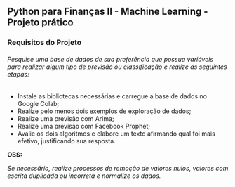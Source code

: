 ## Python para Finanças II - Machine Learning - Projeto prático

### Requisitos do Projeto

###### Pesquise uma base de dados de sua preferência que possua variáveis para realizar algum tipo de previsão ou classificação e realize as seguintes etapas:

- Instale as bibliotecas necessárias e carregue a base de dados no Google Colab;
- Realize pelo menos dois exemplos de exploração de dados;
- Realize uma previsão com Arima;
- Realize uma previsão com Facebook Prophet;
- Avalie os dois algoritmos e elabore um texto afirmando qual foi mais efetivo, justificando sua resposta.


**OBS:**

*Se necessário, realize processos de remoção de valores nulos, valores com escrita duplicada ou incorreta e normalize os dados.*


